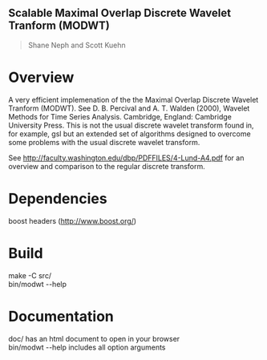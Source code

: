 ## Scalable Maximal Overlap Discrete Wavelet Tranform (MODWT) ##
> Shane Neph and Scott Kuehn


Overview
=========
A very efficient implemenation of the the Maximal Overlap Discrete Wavelet Tranform (MODWT).  See D. B. Percival and A. T. Walden (2000), Wavelet Methods for Time Series Analysis. Cambridge, England: Cambridge University Press.  This is not the usual discrete wavelet transform found in, for example, gsl but an extended set of algorithms designed to overcome some problems with the usual discrete wavelet transform.  

See http://faculty.washington.edu/dbp/PDFFILES/4-Lund-A4.pdf for an overview and comparison to the regular discrete transform.  

Dependencies  
=============  
boost headers (http://www.boost.org/)  

Build  
======  
make -C src/  
bin/modwt --help  

Documentation  
==============  
doc/ has an html document to open in your browser  
bin/modwt --help includes all option arguments  
